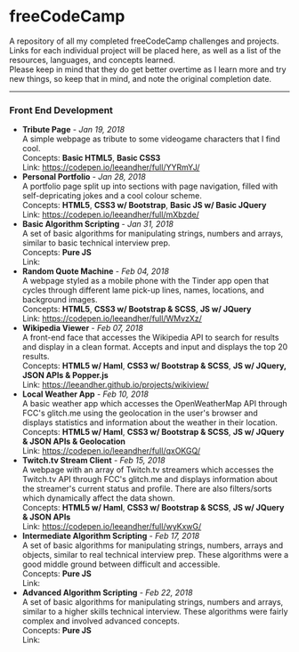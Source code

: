 # freeCodeCamp
A repository of all my completed freeCodeCamp challenges and projects.<br>
Links for each individual project will be placed here, as well as a list of the resources, languages, and concepts learned. <br>
Please keep in mind that they do get better overtime as I learn more and try new things, so keep that in mind, and note the original completion date.

---
### Front End Development
 - **Tribute Page** - _Jan 19, 2018_<br/>
 A simple webpage as tribute to some videogame characters that I find cool.<br/>
 Concepts: **Basic HTML5**, **Basic CSS3**<br>
 Link: https://codepen.io/leeandher/full/YYRmYJ/
 - **Personal Portfolio** - _Jan 28, 2018_<br/>
 A portfolio page split up into sections with page navigation, filled with self-depricating jokes and a cool colour scheme. <br/>
 Concepts: **HTML5**, **CSS3 w/ Bootstrap**, **Basic JS w/ Basic JQuery**<br>
 Link: https://codepen.io/leeandher/full/mXbzde/
 - **Basic Algorithm Scripting** - _Jan 31, 2018_<br/>
 A set of basic algorithms for manipulating strings, numbers and arrays, similar to basic technical interview prep.<br/>
 Concepts: **Pure JS**<br>
 Link: 
 - **Random Quote Machine** - _Feb 04, 2018_<br/>
 A webpage styled as a mobile phone with the Tinder app open that cycles through different lame pick-up lines, names, locations, and background images.<br/>
 Concepts: **HTML5**, **CSS3 w/ Bootstrap & SCSS**, **JS w/ JQuery** <br>
 Link: https://codepen.io/leeandher/full/WMvzXz/
 - **Wikipedia Viewer** - _Feb 07, 2018_<br/>
 A front-end face that accesses the Wikipedia API to search for results and display in a clean format. Accepts and input and displays the top 20 results.<br/>
 Concepts: **HTML5 w/ Haml**, **CSS3 w/ Bootstrap & SCSS**, **JS w/ JQuery, JSON APIs & Popper.js**<br>
 Link: https://leeandher.github.io/projects/wikiview/
 - **Local Weather App** - _Feb 10, 2018_<br/>
 A basic weather app which accesses the OpenWeatherMap API through FCC's glitch.me using the geolocation in the user's browser and displays statistics and information about the weather in their location.<br/>
 Concepts: **HTML5 w/ Haml**, **CSS3 w/ Bootstrap & SCSS**, **JS w/ JQuery & JSON APIs & Geolocation**<br>
 Link: https://codepen.io/leeandher/full/qxOKGQ/
 - **Twitch.tv Stream Client** - _Feb 15, 2018_<br/>
 A webpage with an array of Twitch.tv streamers which accesses the Twitch.tv API through FCC's glitch.me and displays information about the streamer's current status and profile. There are also filters/sorts which dynamically affect the data shown.<br/>
 Concepts: **HTML5 w/ Haml**, **CSS3 w/ Bootstrap & SCSS**, **JS w/ JQuery & JSON APIs**<br>
 Link: https://codepen.io/leeandher/full/wyKxwG/
 - **Intermediate Algorithm Scripting** - _Feb 17, 2018_<br/>
 A set of basic algorithms for manipulating strings, numbers, arrays and objects, similar to real technical interview prep. These algorithms were a good middle ground between difficult and accessible.<br/>
 Concepts: **Pure JS**<br>
 Link: 
 - **Advanced Algorithm Scripting** - _Feb 22, 2018_<br/>
 A set of basic algorithms for manipulating strings, numbers and arrays, similar to a higher skills technical interview. These algorithms were fairly complex and involved advanced concepts.<br/>
 Concepts: **Pure JS**<br>
 Link: 
 
